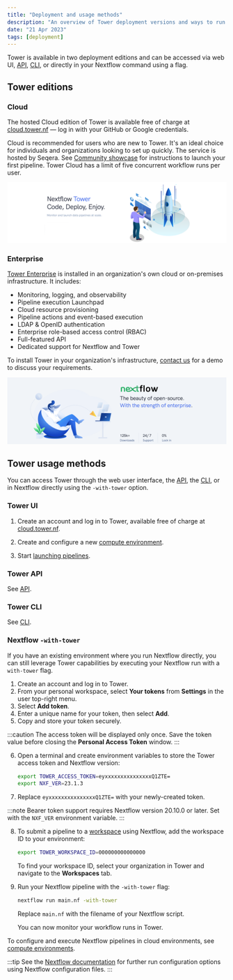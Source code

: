 ```yaml
---
title: "Deployment and usage methods"
description: "An overview of Tower deployment versions and ways to run Tower."
date: "21 Apr 2023"
tags: [deployment]
---
```


Tower is available in two deployment editions and can be accessed via web UI, [API](../api/overview), [CLI](../cli/overview), or directly in your Nextflow command using a flag.

## Tower editions

### Cloud

The hosted Cloud edition of Tower is available free of charge at [cloud.tower.nf](https://tower.nf/login) — log in with your GitHub or Google credentials.

Cloud is recommended for users who are new to Tower. It's an ideal choice for individuals and organizations looking to set up quickly. The service is hosted by Seqera. See [Community showcase](../getting-started/community-showcase) for instructions to launch your first pipeline. Tower Cloud has a limit of five concurrent workflow runs per user.

![](./_images/starting_tower_nf.png)

### Enterprise

[Tower Enterprise](../enterprise/overview) is installed in an organization's own cloud or on-premises infrastructure. It includes:

- Monitoring, logging, and observability
- Pipeline execution Launchpad
- Cloud resource provisioning
- Pipeline actions and event-based execution
- LDAP & OpenID authentication
- Enterprise role-based access control (RBAC)
- Full-featured API
- Dedicated support for Nextflow and Tower

To install Tower in your organization's infrastructure, [contact us](https://cloud.tower.nf/demo/) for a demo to discuss your requirements.

![](./_images/starting_tower_enterprise.png)

## Tower usage methods

You can access Tower through the web user interface, the [API](../api/overview), the [CLI](../cli/overview), or in Nextflow directly using the `-with-tower` option.

### Tower UI

1. Create an account and log in to Tower, available free of charge at [cloud.tower.nf](https://cloud.tower.nf).

2. Create and configure a new [compute environment](../compute-envs/overview).

3. Start [launching pipelines](../launch/launchpad).

### Tower API

See [API](../api/overview).

### Tower CLI

See [CLI](../cli/overview).

### Nextflow `-with-tower`

If you have an existing environment where you run Nextflow directly, you can still leverage Tower capabilities by executing your Nextflow run with a `with-tower` flag.

1. Create an account and log in to Tower.
2. From your personal workspace, select **Your tokens** from **Settings** in the user top-right menu.
3. Select **Add token**.
4. Enter a unique name for your token, then select **Add**.
5. Copy and store your token securely.

:::caution
The access token will be displayed only once. Save the token value before closing the **Personal Access Token** window.
:::

6. Open a terminal and create environment variables to store the Tower access token and Nextflow version:

   ```bash
   export TOWER_ACCESS_TOKEN=eyxxxxxxxxxxxxxxxQ1ZTE=
   export NXF_VER=23.1.3
   ```

7. Replace `eyxxxxxxxxxxxxxxxQ1ZTE=` with your newly-created token.

:::note
Bearer token support requires Nextflow version 20.10.0 or later. Set with the `NXF_VER` environment variable.
:::

8. To submit a pipeline to a [workspace](./workspace) using Nextflow, add the workspace ID to your environment:

   ```bash
   export TOWER_WORKSPACE_ID=000000000000000
   ```

   To find your workspace ID, select your organization in Tower and navigate to the **Workspaces** tab.

9. Run your Nextflow pipeline with the `-with-tower` flag:

   ```bash
   nextflow run main.nf -with-tower
   ```

   Replace `main.nf` with the filename of your Nextflow script.

   You can now monitor your workflow runs in Tower.

To configure and execute Nextflow pipelines in cloud environments, see [compute environments](../compute-envs/overview).

:::tip
See the [Nextflow documentation](https://www.nextflow.io/docs/latest/config.html?highlight=tower#scope-tower) for further run configuration options using Nextflow configuration files.
:::
